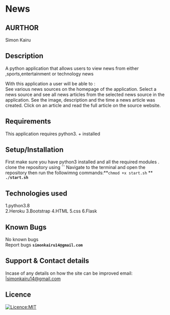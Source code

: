 # News

## AURTHOR 
Simon Kairu

## Description 
A python application that allows users to view news from either ,sports,entertainment or technology news

With this application a user will be able to : <br>
See various news sources on the homepage of the application.
Select a news source and see all news articles from the selected news source in the application.
See the image, description and the time a news article was created.
Click on an article and read the full article on the source website.

## Requirements 
This application requires python3. + installed

## Setup/Installation
First make sure you have python3 installed and all the required modules .
clone the repository using **``**
Navigate to the terminal and open the repository then run the followimng commands:**`chmod +x start.sh` ** **`./start.sh`**

## Technologies used 
1.python3.8 <br>
2.Heroku
3.Bootstrap
4.HTML
5.css
6.Flask

## Known Bugs 
No known bugs <br>
Report bugs **`simonkairu14@gmail.com`**

## Support & Contact details 
Incase of any details on how the site can be improved email:
|simonkairu14@gmail.com

## Licence 
[![Licence:MIT](https://img.shields.io/badge/Licence-MIT-yellow.svg)](Licence)